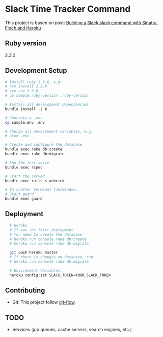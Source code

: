 # Slack Time Tracker Command
This project is based on post: [Building a Slack slash command with Sinatra, Finch and Heroku](https://wearestac.com/blog/building-a-slack-slash-command-with-sinatra-finch-and-heroku)

## Ruby version
2.3.0

## Development Setup
```sh
# Install ruby 2.3.0, e.g:
# rvm install 2.3.0
# rvm use 2.3.0
# cp sample.ruby-version .ruby-version

# Install all development dependencies
bundle install -j 6

# Generate a .env
cp sample.env .env

# Change all environment variables, e.g:
# atom .env

# Create and configure the database
bundle exec rake db:create
bundle exec rake db:migrate

# Run the test suite
bundle exec rspec

# Start the server
bundle exec rails s webrick

# In another terminal tab/window.
# Start guard
bundle exec guard
```

## Deployment
```sh
  # Heroku
  # If was the first deployment
  # You need to create the database
  # heroku run console rake db:create
  # heroku run console rake db:migrate

  git push heroku master
  # If there is changes on database, run:
  # heroku run console rake db:migrate

  # Environment Variables:
  heroku config:set SLACK_TOKEN=YOUR_SLACK_TOKEN
```

## Contributing
* Git: This project follow [git-flow](http://nvie.com/posts/a-successful-git-branching-model/).

## TODO

* Services (job queues, cache servers, search engines, etc.)

